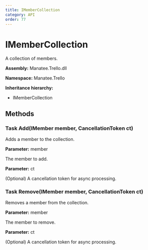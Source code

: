 ```yaml
---
title: IMemberCollection
category: API
order: 77
---
```


# IMemberCollection

A collection of members.

**Assembly:** Manatee.Trello.dll

**Namespace:** Manatee.Trello

**Inheritance hierarchy:**

- IMemberCollection

## Methods

### Task Add(IMember member, CancellationToken ct)

Adds a member to the collection.

**Parameter:** member

The member to add.

**Parameter:** ct

(Optional) A cancellation token for async processing.

### Task Remove(IMember member, CancellationToken ct)

Removes a member from the collection.

**Parameter:** member

The member to remove.

**Parameter:** ct

(Optional) A cancellation token for async processing.

